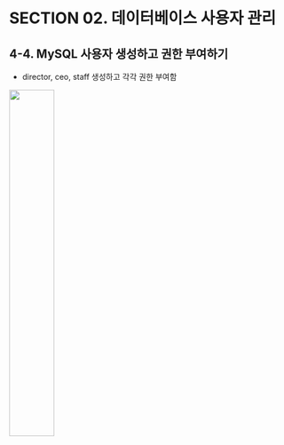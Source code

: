 # SECTION 02. 데이터베이스 사용자 관리
## 4-4. MySQL 사용자 생성하고 권한 부여하기
* director, ceo, staff 생성하고 각각 권한 부여함
<img src = "https://user-images.githubusercontent.com/80742177/129306523-11d07841-1f79-4f38-aa78-0986800e0b14.PNG" width="40%">

